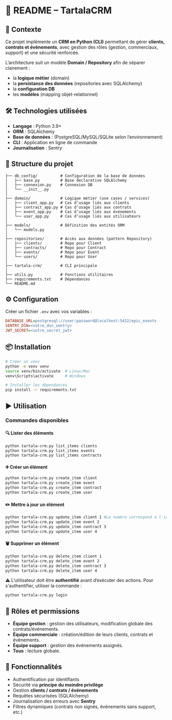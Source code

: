 # 📘 README – TartalaCRM

## 🎯 Contexte

Ce projet implémente un **CRM en Python (CLI)** permettant de gérer **clients, contrats et événements**, avec gestion des rôles (gestion, commerciaux, support) et une sécurité renforcée.

L’architecture suit un modèle **Domain / Repository** afin de séparer clairement :

* la **logique métier** (domain)
* la **persistance des données** (repositories avec SQLAlchemy)
* la **configuration DB**
* les **modèles** (mapping objet-relationnel)


## 🛠️ Technologies utilisées

* **Langage** : Python 3.9+
* **ORM** : SQLAlchemy
* **Base de données** : (PostgreSQL/MySQL/SQLite selon l’environnement)
* **CLI** : Application en ligne de commande
* **Journalisation** : Sentry


## 📂 Structure du projet

```
├── db_config/          # Configuration de la base de données
│   ├── base.py         # Base declarative SQLAlchemy
│   ├── connexion.py    # Connexion DB
│   └── __init__.py
│
├── domain/             # Logique métier (use cases / services)
│   ├── client_app.py   # Cas d’usage liés aux clients
│   ├── contract_app.py # Cas d’usage liés aux contrats
│   ├── event_app.py    # Cas d’usage liés aux événements
│   └── user_app.py     # Cas d’usage liés aux utilisateurs
│
├── models/             # Définition des entités ORM
│   └── models.py
│
├── repositories/       # Accès aux données (pattern Repository)
│   ├── clients/        # Repo pour Client
│   ├── contracts/      # Repo pour Contract
│   ├── events/         # Repo pour Event
│   └── users/          # Repo pour User
│
├── tartala-crm/        # CLI principale
│
├── utils.py            # Fonctions utilitaires
├── requirements.txt    # Dépendances
└── README.md
```

## ⚙️ Configuration

Créer un fichier `.env` avec vos variables :

```ini
DATABASE_URL=postgresql://user:password@localhost:5432/epic_events
SENTRY_DSN=<votre_dsn_sentry>
JWT_SECRET=<votre_secret_jwt>
```


## 📦 Installation

```bash
# Créer un venv
python -m venv venv
source venv/bin/activate  # Linux/Mac
venv\Scripts\activate     # Windows

# Installer les dépendances
pip install -r requirements.txt
```


## ▶️ Utilisation

### Commandes disponibles

#### 🔍 Lister des éléments

```bash
python tartala-crm.py list_items clients
python tartala-crm.py list_items events
python tartala-crm.py list_items contracts
```

#### ➕ Créer un élément

```bash
python tartala-crm.py create_item client
python tartala-crm.py create_item event
python tartala-crm.py create_item contract
python tartala-crm.py create_item user
```

#### ✏️ Mettre à jour un élément

```bash
python tartala-crm.py update_item client 1 #Le numéro correspond à l'id de la ressource à mettre à jour
python tartala-crm.py update_item event 2
python tartala-crm.py update_item contract 3
python tartala-crm.py update_item user 4
```

#### 🗑️ Supprimer un élément

```bash
python tartala-crm.py delete_item client 1
python tartala-crm.py delete_item event 2
python tartala-crm.py delete_item contract 3
python tartala-crm.py delete_item user 4
```

⚠️ L’utilisateur doit être **authentifié** avant d’exécuter des actions.
Pour s'authentifier, utiliser la commande :
```bash
python tartala-crm.py login
```


## 👥 Rôles et permissions

* **Équipe gestion** : gestion des utilisateurs, modification globale des contrats/événements.
* **Équipe commerciale** : création/édition de leurs clients, contrats et événements.
* **Équipe support** : gestion des événements assignés.
* **Tous** : lecture globale.


## 🚀 Fonctionnalités

* Authentification par identifiants
* Sécurité via **principe du moindre privilège**
* Gestion **clients / contrats / événements**
* Requêtes sécurisées (SQLAlchemy)
* Journalisation des erreurs avec **Sentry**
* Filtres dynamiques (contrats non signés, événements sans support, etc.)
